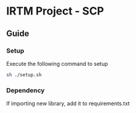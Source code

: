 # IRTM Project - SCP

## Guide

### Setup

Execute the following command to setup

```sh
sh ./setup.sh
```

### Dependency

If importing new library, add it to requirements.txt
